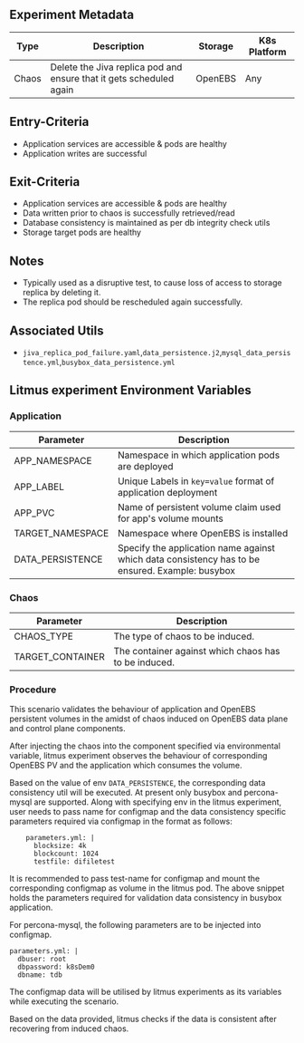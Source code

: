 ## Experiment Metadata

| Type  | Description                                                  | Storage | K8s Platform |
| ----- | ------------------------------------------------------------ | ------- | ------------ |
| Chaos | Delete the Jiva replica pod and ensure that it gets scheduled again | OpenEBS | Any   |

## Entry-Criteria

- Application services are accessible & pods are healthy
- Application writes are successful 

## Exit-Criteria

- Application services are accessible & pods are healthy
- Data written prior to chaos is successfully retrieved/read
- Database consistency is maintained as per db integrity check utils
- Storage target pods are healthy

## Notes

- Typically used as a disruptive test, to cause loss of access to storage replica by deleting it.
- The replica pod should be rescheduled again successfully.

## Associated Utils 

- `jiva_replica_pod_failure.yaml`,`data_persistence.j2`,`mysql_data_persistence.yml`,`busybox_data_persistence.yml`

## Litmus experiment Environment Variables

### Application

| Parameter     | Description                                                      |
| ------------- | ---------------------------------------------------------------- |
| APP_NAMESPACE    | Namespace in which application pods are deployed              |
| APP_LABEL        | Unique Labels in `key=value` format of application deployment |
| APP_PVC          | Name of persistent volume claim used for app's volume mounts  |
| TARGET_NAMESPACE | Namespace where OpenEBS is installed                          |
| DATA_PERSISTENCE | Specify the application name against which data consistency has to be ensured. Example: busybox |

### Chaos

| Parameter        | Description                                          |
| ---------------- | ---------------------------------------------------- |
| CHAOS_TYPE       | The type of chaos to be induced.                     |
| TARGET_CONTAINER | The container against which chaos has to be induced. |

### Procedure

This scenario validates the behaviour of application and OpenEBS persistent volumes in the amidst of chaos induced on OpenEBS data plane and control plane components.

After injecting the chaos into the component specified via environmental variable, litmus experiment observes the behaviour of corresponding OpenEBS PV and the application which consumes the volume.

Based on the value of  env `DATA_PERSISTENCE`,  the corresponding data consistency util will be executed. At present only busybox and percona-mysql are supported. Along with specifying env in the litmus experiment, user needs to pass name for configmap and the data consistency specific parameters required via configmap in the format as follows:

```
    parameters.yml: |
      blocksize: 4k
      blockcount: 1024
      testfile: difiletest
```

It is recommended to pass test-name for configmap and mount the corresponding configmap as volume in the litmus pod. The above snippet holds the parameters required for validation data consistency in busybox application.

For percona-mysql, the following parameters are to be injected into configmap.

```
parameters.yml: |
  dbuser: root
  dbpassword: k8sDem0
  dbname: tdb
```

The configmap data will be utilised by litmus experiments as its variables while executing the scenario.

Based on the data provided, litmus checks if the data is consistent after recovering from induced chaos.
